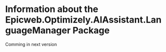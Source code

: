 # Information about the Epicweb.Optimizely.AIAssistant.LanguageManager Package

Comming in next version
